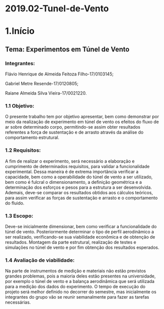 # 2019.02-Tunel-de-Vento
# 1.Início
## Tema: Experimentos em Túnel de Vento
### Integrantes:
Flávio Henrique de Almeida Feitoza Filho-17/0103145;

Gabriel Metre Resende-17/0120805;

Raiane Almeida Silva Vieira-17/0021220.
### 1.1 Objetivo:
 O presente trabalho tem por objetivo apresentar, bem como demonstrar por meio da realização de experimento em túnel de vento os efeitos do fluxo de ar sobre determinado corpo, permitindo-se assim obter resultados referentes a força de sustentação e de arrasto através da análise do comportamento estrutural. 
### 1.2 Requisitos:
 A fim de realizar o experimento, será necessário a elaboração e cumprimento de determinados requisitos, para validar a funcionalidade experimental. Dessa maneira é de extrema importância verificar a capacidade, bem como a operabilidade do túnel de vento a ser utilizado, bem como é fulcral o dimensionamento, a definição geométrica e a determinação dos esforços e pesos para a estrutura a ser desenvolvida. Ademais, deve-se comparar os resultados obtidos aos cálculos teóricos, para assim verificar as forças de sustentação e arrasto e o comportamento do fluido. 
### 1.3 Escopo:
 Deve-se inicialmente dimensionar, bem como verificar a funcionalidade do túnel de vento. Posteriormente determinar o tipo de perfil aerodinâmico a ser realizado, verificando-se sua viabilidade econômica e de obtenção de resultados. Montagem da parte estrutural, realização de testes e simulações no túnel de vento e por fim obtenção dos resultados esperados. 
### 1.4 Avaliação de viabilidade:
 Na parte de instrumentos de medição e materiais não estão previstos grandes problemas, pois a maioria deles estão presentes na universidade, por exemplo o túnel de vento e a balança aerodinâmica que será utilizada para a medição dos dados do experimento. O tempo de execução do projeto será melhor definido no decorrer do semestre, mas inicialmente os integrantes do grupo vão se reunir semanalmente para fazer as tarefas necessárias. 
